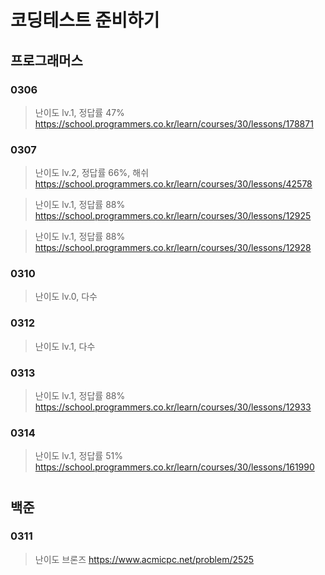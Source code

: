 # 코딩테스트 준비하기

## 프로그래머스
### 0306

> 난이도 lv.1, 정답률 47%
>https://school.programmers.co.kr/learn/courses/30/lessons/178871

### 0307
  
>난이도 lv.2, 정답률 66%, 해쉬
>https://school.programmers.co.kr/learn/courses/30/lessons/42578

>난이도 lv.1, 정답률 88%
>https://school.programmers.co.kr/learn/courses/30/lessons/12925

>난이도 lv.1, 정답률 88%
>https://school.programmers.co.kr/learn/courses/30/lessons/12928

### 0310

>난이도 lv.0, 다수

### 0312
>난이도 lv.1, 다수

### 0313
>난이도 lv.1, 정답률 88%
>https://school.programmers.co.kr/learn/courses/30/lessons/12933
  
### 0314
>난이도 lv.1, 정답률 51%
>https://school.programmers.co.kr/learn/courses/30/lessons/161990
# 
## 백준
### 0311

>난이도 브론즈
>https://www.acmicpc.net/problem/2525

